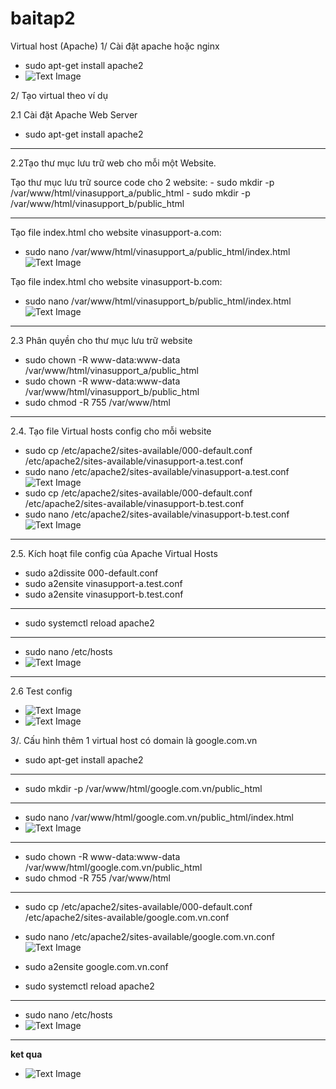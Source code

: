 # baitap2

Virtual host (Apache)
1/ Cài đặt apache hoặc nginx

- sudo apt-get install apache2
- ![Text Image](img/createapache.png)

2/ Tạo virtual theo ví dụ

2.1 Cài đặt Apache Web Server

- sudo apt-get install apache2

---

2.2Tạo thư mục lưu trữ web cho mỗi một Website.

Tạo thư mục lưu trữ source code cho 2 website: - sudo mkdir -p /var/www/html/vinasupport_a/public_html - sudo mkdir -p /var/www/html/vinasupport_b/public_html

---

Tạo file index.html cho website vinasupport-a.com:

- sudo nano /var/www/html/vinasupport_a/public_html/index.html
  ![Text Image](img/index-a.png)

Tạo file index.html cho website vinasupport-b.com:

- sudo nano /var/www/html/vinasupport_b/public_html/index.html
  ![Text Image](img/index-b.png)

---

2.3 Phân quyền cho thư mục lưu trữ website

- sudo chown -R www-data:www-data /var/www/html/vinasupport_a/public_html
- sudo chown -R www-data:www-data /var/www/html/vinasupport_b/public_html
- sudo chmod -R 755 /var/www/html

---

2.4. Tạo file Virtual hosts config cho mỗi website

- sudo cp /etc/apache2/sites-available/000-default.conf /etc/apache2/sites-available/vinasupport-a.test.conf
- sudo nano /etc/apache2/sites-available/vinasupport-a.test.conf
  ![Text Image](img/h1.png)
- sudo cp /etc/apache2/sites-available/000-default.conf /etc/apache2/sites-available/vinasupport-b.test.conf
- sudo nano /etc/apache2/sites-available/vinasupport-b.test.conf
  ![Text Image](img/h2.png)

---

2.5. Kích hoạt file config của Apache Virtual Hosts

- sudo a2dissite 000-default.conf
- sudo a2ensite vinasupport-a.test.conf
- sudo a2ensite vinasupport-b.test.conf

---

- sudo systemctl reload apache2

---

- sudo nano /etc/hosts
- ![Text Image](img/etc_hosts.png)

---

2.6 Test config

- ![Text Image](img/vinasupport-a.png)
- ![Text Image](img/vinasupport-b.png)

3/. Cấu hình thêm 1 virtual host có domain là google.com.vn

- sudo apt-get install apache2

---

- sudo mkdir -p /var/www/html/google.com.vn/public_html

---

- sudo nano /var/www/html/google.com.vn/public_html/index.html
- ![Text Image](img/index-gg.png)

---

- sudo chown -R www-data:www-data /var/www/html/google.com.vn/public_html
- sudo chmod -R 755 /var/www/html

---

- sudo cp /etc/apache2/sites-available/000-default.conf /etc/apache2/sites-available/google.com.vn.conf
- sudo nano /etc/apache2/sites-available/google.com.vn.conf
  ![Text Image](img/virtualhosts-gg.png)

- sudo a2ensite google.com.vn.conf

* sudo systemctl reload apache2

---

- sudo nano /etc/hosts
- ![Text Image](img/etc_hosts.png)

---

**ket qua**

- ![Text Image](img/gg.png)
